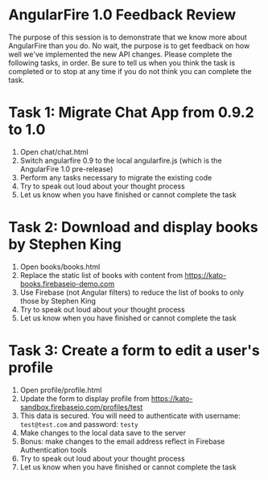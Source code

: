 # AngularFire 1.0 Feedback Review

The purpose of this session is to demonstrate that we know more about AngularFire than you do.
No wait, the purpose is to get feedback on how well we've implemented the new API changes.
Please complete the following tasks, in order. Be sure to tell us when you think the task is
completed or to stop at any time if you do not think you can complete the task.

# Task 1: Migrate Chat App from 0.9.2 to 1.0

 1. Open chat/chat.html
 2. Switch angularfire 0.9 to the local angularfire.js (which is the AngularFire 1.0 pre-release)
 3. Perform any tasks necessary to migrate the existing code
 4. Try to speak out loud about your thought process
 5. Let us know when you have finished or cannot complete the task

# Task 2: Download and display books by Stephen King

  1. Open books/books.html
  2. Replace the static list of books with content from https://kato-books.firebaseio-demo.com
  3. Use Firebase (not Angular filters) to reduce the list of books to only those by Stephen King
  4. Try to speak out loud about your thought process
  5. Let us know when you have finished or cannot complete the task

# Task 3: Create a form to edit a user's profile

  1. Open profile/profile.html
  2. Update the form to display profile from https://kato-sandbox.firebaseio.com/profiles/test
  3. This data is secured. You will need to authenticate with username: `test@test.com` and password: `testy`
  4. Make changes to the local data save to the server
  5. Bonus: make changes to the email address reflect in Firebase Authentication tools
  6. Try to speak out loud about your thought process
  7. Let us know when you have finished or cannot complete the task

